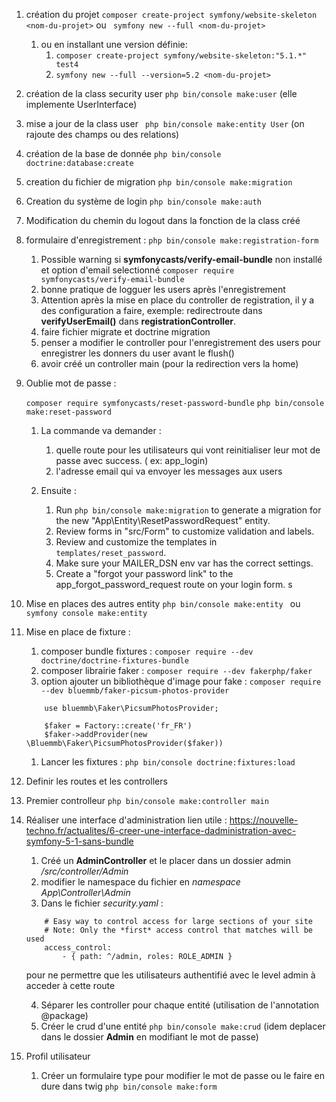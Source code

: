 

1. création du projet `` composer create-project symfony/website-skeleton <nom-du-projet> `` ou `` symfony new --full <nom-du-projet>``
   1. ou en installant une version définie:
      1. `` composer create-project symfony/website-skeleton:"5.1.*" test4 ``
      2. `` symfony new --full --version=5.2 <nom-du-projet> ``

2. création de la class security user `` php bin/console make:user `` (elle implemente UserInterface)

3. mise a jour de la class user `` php bin/console make:entity User`` (on rajoute des champs ou des relations)

4. création de la base de donnée `` php bin/console doctrine:database:create ``

5. creation du fichier de migration `` php bin/console make:migration ``

6. Creation du système de login ``php bin/console make:auth``

7. Modification du chemin du logout dans la fonction de la class créé

8. formulaire d'enregistrement : ``php bin/console make:registration-form``
    1. Possible warning si **symfonycasts/verify-email-bundle** non installé et option d'email selectionné
        ``composer require symfonycasts/verify-email-bundle``
    2. bonne pratique de logguer les users après l'enregistrement
    3. Attention après la mise en place du controller de registration, il y a des configuration a faire, exemple: redirectroute dans __verifyUserEmail()__ dans __registrationController__.
    4. faire fichier migrate et doctrine migration
    5. penser a modifier le controller pour l'enregistrement des users pour enregistrer les donners du user avant le flush()
    6. avoir créé un controller main (pour la redirection vers la home)

9.  Oublie mot de passe :
    
    `` composer require symfonycasts/reset-password-bundle ``
    `` php bin/console make:reset-password ``
    
    1. La commande va demander :
        1. quelle route pour les utilisateurs qui vont reinitialiser leur mot de passe avec success. ( ex: app_login)
        2. l'adresse email qui va envoyer les messages aux users

    2. Ensuite :
       1. Run ``php bin/console make:migration`` to generate a migration for the new "App\Entity\ResetPasswordRequest" entity.
       2. Review forms in "src/Form" to customize validation and labels.
       3. Review and customize the templates in ``templates/reset_password``.
       4. Make sure your MAILER_DSN env var has the correct settings.
       5. Create a "forgot your password link" to the app_forgot_password_request route on your login form.
s
10. Mise en places des autres entity 
    ``php bin/console make:entity ``
    ou
    ``symfony console make:entity``

11. Mise en place de fixture  :
    1. composer bundle fixtures : `` composer require --dev doctrine/doctrine-fixtures-bundle ``
    2. composer librairie faker : `` composer require --dev fakerphp/faker ``
    3. option ajouter un bibliothèque d'image pour fake : ``composer require --dev bluemmb/faker-picsum-photos-provider ``
    ```
        use bluemmb\Faker\PicsumPhotosProvider;

        $faker = Factory::create('fr_FR')
        $faker->addProvider(new \Bluemmb\Faker\PicsumPhotosProvider($faker))
    ```
    1. Lancer les fixtures : `` php bin/console doctrine:fixtures:load ``

12. Definir les routes et les controllers

13. Premier controlleur ``php bin/console make:controller main``

14. Réaliser une interface d'administration
    lien utile : https://nouvelle-techno.fr/actualites/6-creer-une-interface-dadministration-avec-symfony-5-1-sans-bundle

    1.  Créé un __AdminController__ et le placer dans un dossier admin */src/controller/Admin*
    2.  modifier le namespace du fichier en *namespace App\Controller\Admin*
    3.  Dans le fichier *security.yaml* : 
    ```
        # Easy way to control access for large sections of your site
        # Note: Only the *first* access control that matches will be used
        access_control:
            - { path: ^/admin, roles: ROLE_ADMIN }
    ```
    pour ne permettre que les utilisateurs authentifié avec le level admin à acceder à cette route

    4. Séparer les controller pour chaque entité (utilisation de l'annotation @package)
    5. Créer le crud d'une entité `` php bin/console make:crud `` (idem deplacer dans le dossier **Admin** en modifiant le mot de passe)

15. Profil utilisateur
    1.  Créer un formulaire type pour modifier le mot de passe ou le faire en dure dans twig
    `` php bin/console make:form ``

